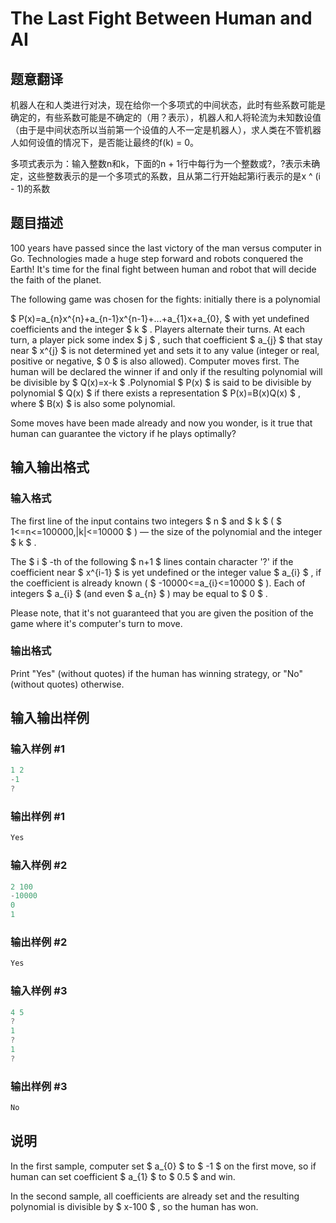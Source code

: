 # The Last Fight Between Human and AI

## 题意翻译

机器人在和人类进行对决，现在给你一个多项式的中间状态，此时有些系数可能是确定的，有些系数可能是不确定的（用？表示），机器人和人将轮流为未知数设值（由于是中间状态所以当前第一个设值的人不一定是机器人），求人类在不管机器人如何设值的情况下，是否能让最终的f(k) = 0。

多项式表示为：输入整数n和k，下面的n + 1行中每行为一个整数或?，?表示未确定，这些整数表示的是一个多项式的系数，且从第二行开始起第i行表示的是x ^ (i - 1)的系数

## 题目描述

100 years have passed since the last victory of the man versus computer in Go. Technologies made a huge step forward and robots conquered the Earth! It's time for the final fight between human and robot that will decide the faith of the planet.

The following game was chosen for the fights: initially there is a polynomial

$ P(x)=a_{n}x^{n}+a_{n-1}x^{n-1}+...+a_{1}x+a_{0}, $ with yet undefined coefficients and the integer $ k $ . Players alternate their turns. At each turn, a player pick some index $ j $ , such that coefficient $ a_{j} $ that stay near $ x^{j} $ is not determined yet and sets it to any value (integer or real, positive or negative, $ 0 $ is also allowed). Computer moves first. The human will be declared the winner if and only if the resulting polynomial will be divisible by $ Q(x)=x-k $ .Polynomial $ P(x) $ is said to be divisible by polynomial $ Q(x) $ if there exists a representation $ P(x)=B(x)Q(x) $ , where $ B(x) $ is also some polynomial.

Some moves have been made already and now you wonder, is it true that human can guarantee the victory if he plays optimally?

## 输入输出格式

### 输入格式

The first line of the input contains two integers $ n $ and $ k $ ( $ 1<=n<=100000,|k|<=10000 $ ) — the size of the polynomial and the integer $ k $ .

The $ i $ -th of the following $ n+1 $ lines contain character '?' if the coefficient near $ x^{i-1} $ is yet undefined or the integer value $ a_{i} $ , if the coefficient is already known ( $ -10000<=a_{i}<=10000 $ ). Each of integers $ a_{i} $ (and even $ a_{n} $ ) may be equal to $ 0 $ .

Please note, that it's not guaranteed that you are given the position of the game where it's computer's turn to move.

### 输出格式

Print "Yes" (without quotes) if the human has winning strategy, or "No" (without quotes) otherwise.

## 输入输出样例

### 输入样例 #1

```cpp
1 2
-1
?

```
### 输出样例 #1

```cpp
Yes

```
### 输入样例 #2

```cpp
2 100
-10000
0
1

```
### 输出样例 #2

```cpp
Yes
```


### 输入样例 #3

```cpp
4 5
?
1
?
1
?

```
### 输出样例 #3

```cpp
No
```


## 说明

In the first sample, computer set $ a_{0} $ to $ -1 $ on the first move, so if human can set coefficient $ a_{1} $ to $ 0.5 $ and win.

In the second sample, all coefficients are already set and the resulting polynomial is divisible by $ x-100 $ , so the human has won.

